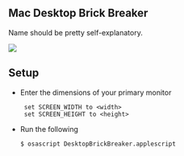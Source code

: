 ## Mac Desktop Brick Breaker

Name should be pretty self-explanatory.

![](https://media1.giphy.com/media/v1.Y2lkPTc5MGI3NjExbndtdWpob2x3OXRnNzl3Z21vMXI0dXgxOTd3ZjZ6ZGp5a3Jpa2o0ayZlcD12MV9pbnRlcm5hbF9naWZfYnlfaWQmY3Q9Zw/RVDMJ7UbyC1ATNoQmi/giphy.gif)

## Setup

- Enter the dimensions of your primary monitor

  ```
   set SCREEN_WIDTH to <width>
   set SCREEN_HEIGHT to <height>
  ```

- Run the following

  ```console
  $ osascript DesktopBrickBreaker.applescript
  ```

